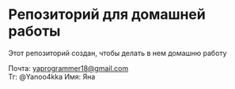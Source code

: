 # Репозиторий для домашней работы

Этот репозиторий создан, чтобы делать в нем домашню работу

Почта: yaprogrammer18@gmail.com  
Тг: @Yanoo4kka
Имя: Яна
